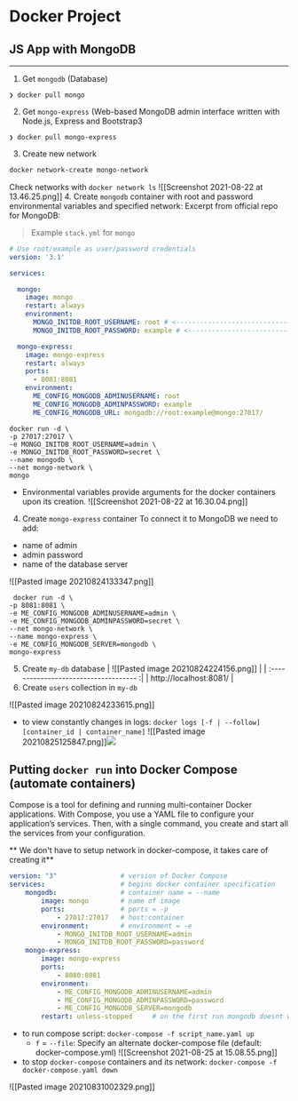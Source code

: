 # Docker Project  
## JS App with MongoDB
---
1. Get `mongodb` (Database)
```shell
❯ docker pull mongo
```
2. Get `mongo-express` (Web-based MongoDB admin interface written with Node.js, Express and Bootstrap3

```shell
❯ docker pull mongo-express
```

3. Create new network
```bash
docker network-create mongo-network
```
Check networks with `docker network ls`
![[Screenshot 2021-08-22 at 13.46.25.png]]
4. Create `mongodb` container with root and password environmental variables and specified network:
Excerpt from official repo for MongoDB:
> Example `stack.yml` for `mongo`

```yaml
# Use root/example as user/password credentials
version: '3.1'

services:

  mongo:
    image: mongo
    restart: always
    environment:
      MONGO_INITDB_ROOT_USERNAME: root # <------------------------------ (environmental
      MONGO_INITDB_ROOT_PASSWORD: example # <--------------------------- variables)

  mongo-express:
    image: mongo-express
    restart: always
    ports:
      - 8081:8081
    environment:
      ME_CONFIG_MONGODB_ADMINUSERNAME: root
      ME_CONFIG_MONGODB_ADMINPASSWORD: example
      ME_CONFIG_MONGODB_URL: mongodb://root:example@mongo:27017/
```

```console
docker run -d \
-p 27017:27017 \
-e MONGO_INITDB_ROOT_USERNAME=admin \
-e MONGO_INITDB_ROOT_PASSWORD=secret \
--name mongodb \
--net mongo-network \
mongo 
```

- Environmental variables provide arguments for the docker containers upon its creation. 
 ![[Screenshot 2021-08-22 at 16.30.04.png]]

4. Create `mongo-express` container
To connect it to MongoDB we need to add:
- name of admin
- admin password
- name of the database server

![[Pasted image 20210824133347.png]]


```console
 docker run -d \							
-p 8081:8081 \								
-e ME_CONFIG_MONGODB_ADMINUSERNAME=admin \	
-e ME_CONFIG_MONGODB_ADMINPASSWORD=secret \	
--net mongo-network \						
--name mongo-express \						
-e ME_CONFIG_MONGODB_SERVER=mongodb \		
mongo-express	
```

5. Create `my-db` database 
| ![[Pasted image 20210824224156.png]] |
| :------------------------------------ :|
| http://localhost:8081/               |
6. Create `users` collection in `my-db`

![[Pasted image 20210824233615.png]]

- to view constantly changes in logs: `docker logs [-f | --follow] [container_id | container_name]`
![[Pasted image 20210825125847.png]]![](app://local/%2FUsers%2Fandy%2FLibrary%2FMobile%20Documents%2FiCloud~md~obsidian%2FDocuments%2FVault%2FDocker%2Fimages%2FPasted%20image%2020210825125847.png?1629889127462?1629889127462)

## Putting `docker run` into Docker Compose (automate containers)
Compose is a tool for defining and running multi-container Docker applications. With Compose, you use a YAML file to configure your application’s services. Then, with a single command, you create and start all the services from your configuration.


** We don't have to setup network in docker-compose, it takes care of creating it**
```yaml
version: "3"				# version of Docker Compose
services:					# begins docker container specification		
	mongodb:				# container name = --name
		image: mongo		# name of image
		ports:				# ports = -p
			- 27017:27017	# host:container
		environment:		# environment = -e
			- MONGO_INITDB_ROOT_USERNAME=admin
			- MONGO_INITDB_ROOT_PASSWORD=password
	mongo-express:
		image: mongo-express
		ports:
			- 8080:8081
		environment:
			- ME_CONFIG_MONGODB_ADMINUSERNAME=admin
			- ME_CONFIG_MONGODB_ADMINPASSWORD=password
			- ME_CONFIG_MONGODB_SERVER=mongodb
		restart: unless-stopped		# on the first run mongodb doesnt work 
```

- to run compose script: `docker-compose -f script_name.yaml up`
	- `f` = `--file`: Specify an alternate docker-compose file (default: docker-compose.yml)
![[Screenshot 2021-08-25 at 15.08.55.png]]
- to stop `docker-compose` containers and its network: `docker-compose -f docker-compose.yaml down`

![[Pasted image 20210831002329.png]]
